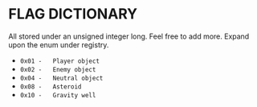 # FLAG DICTIONARY
All stored under an unsigned integer long.
Feel free to add more.
Expand upon the enum under registry.

- `0x01	-	Player object`	
- `0x02	-	Enemy object`
- `0x04	-	Neutral object`
- `0x08	-	Asteroid`
- `0x10	-	Gravity well`
